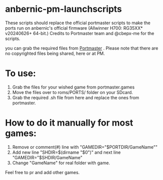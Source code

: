 # anbernic-pm-launchscripts
These scripts should replace the official portmaster scripts to make the ports run on anbernic's official firmware (Allwinner H700: RG35XX* v20240626+ 64-bit.)
Credits to Portmaster team and @cbepx-me for the scripts. 


you can grab the required files from [Portmaster](http://portmaster.games/games.html) . Please note that there are no copyrighted files being shared, here or at PM. 

# To use:

1. Grab the files for your wished game from portmaster.games
2. Move the files over to roms/PORTS/ folder on your SDcard. 
3. Grab the required .sh file from here and replace the ones from portmaster.

# How to do it manually for most games:
1. Remove or comment(#) line with "GAMEDIR="$PORTDIR/GameName""
2. Add new line "SHDIR=$(dirname "$0")" and next line "GAMEDIR="$SHDIR/GameName"
3. Change "GameName" for real folder with game.

Feel free to pr and add other games. 
